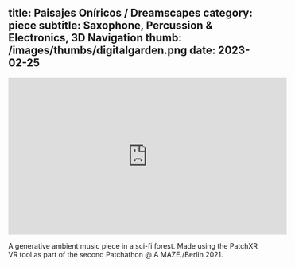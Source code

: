 title: Paisajes Oníricos / Dreamscapes
category: piece
subtitle: Saxophone, Percussion & Electronics, 3D Navigation
thumb: /images/thumbs/digitalgarden.png
date: 2023-02-25
---

<iframe width="560" height="315" src="https://www.youtube.com/embed/NYKiDhMatKQ" title="YouTube video player" frameborder="0" allow="accelerometer; autoplay; clipboard-write; encrypted-media; gyroscope; picture-in-picture" allowfullscreen></iframe>

A generative ambient music piece in a sci-fi forest. Made using the PatchXR VR tool as part of the second Patchathon @ A MAZE./Berlin 2021.
